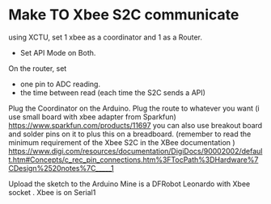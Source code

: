 # Make TO Xbee S2C communicate

using XCTU, set 1 xbee as a coordinator and 1 as a Router. 
- Set API Mode on Both. 

On the router, set
- one pin to ADC reading. 
- the time between read (each time the S2C sends a API)

Plug the Coordinator on the Arduino. 
Plug the route to whatever you want (i use small board with xbee adapter from Sparkfun)
https://www.sparkfun.com/products/11697
you can also use breakout board and solder pins on it to plus this on a breadboard. (remember to read the minimum requirement of the Xbee S2C in the XBee documentation )
https://www.digi.com/resources/documentation/DigiDocs/90002002/default.htm#Concepts/c_rec_pin_connections.htm%3FTocPath%3DHardware%7CDesign%2520notes%7C_____1


Upload the sketch to the Arduino
Mine is a DFRobot Leonardo with Xbee socket . Xbee is on Serial1 

